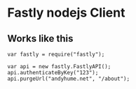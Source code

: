 # Fastly nodejs Client


## Works like this

    var fastly = require("fastly");

    var api = new fastly.FastlyAPI();	
    api.authenticateByKey("123");
    api.purgeUrl("andyhume.net", "/about");